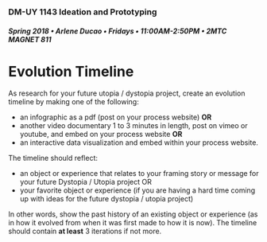 ### DM-UY 1143 Ideation and Prototyping
##### Spring 2018 • Arlene Ducao • Fridays • 11:00AM-2:50PM • 2MTC MAGNET 811

# Evolution Timeline

As research for your future utopia / dystopia project, create an evolution timeline by making one of the following:

*   an infographic as a pdf (post on your process website) **OR** 
*	another video documentary 1 to 3 minutes in length, post on vimeo or youtube, and embed on your process website **OR** 
*	an interactive data visualization and embed within your process website.

The  timeline should reflect:
* an object or experience that relates to your framing story or message for your future Dystopia / Utopia project OR
* your favorite object or experience (if you are having a hard time coming up with ideas for the future dystopia / utopia project)

In other words, show the past history of an existing object or experience (as in how it evolved from when it was first made to how it is now). The timeline should contain **at least** 3 iterations if not more.